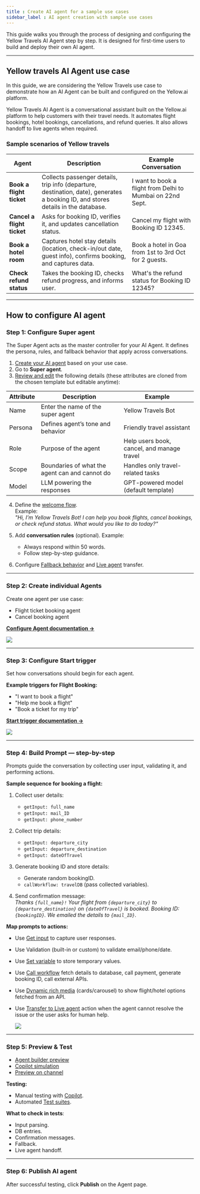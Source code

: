 ```yaml
---
title : Create AI agent for a sample use cases
sidebar_label : AI agent creation with sample use cases
---
```


This guide walks you through the process of designing and configuring the Yellow Travels AI Agent step by step. It is designed for first-time users to build and deploy their own AI agent.

---

## Yellow travels AI Agent use case

In this guide, we are considering the Yellow Travels use case to demonstrate how an AI Agent can be built and configured on the Yellow.ai platform.

Yellow Travels AI Agent is a conversational assistant built on the Yellow.ai platform to help customers with their travel needs. It automates flight bookings, hotel bookings, cancellations, and refund queries. It also allows handoff to live agents when required.


### Sample scenarios of Yellow travels

| Agent | Description | Example Conversation | 
|-------|-------------|-----------------------|
| **Book a flight ticket** | Collects passenger details, trip info (departure, destination, date), generates a booking ID, and stores details in the database. | I want to book a flight from Delhi to Mumbai on 22nd Sept. | Stores details in travelDB and sends confirmation. |
| **Cancel a flight ticket** | Asks for booking ID, verifies it, and updates cancellation status. | Cancel my flight with Booking ID 12345. |
| **Book a hotel room** | Captures hotel stay details (location, check-in/out date, guest info), confirms booking, and captures data. | Book a hotel in Goa from 1st to 3rd Oct for 2 guests. | 
| **Check refund status** | Takes the booking ID, checks refund progress, and informs user. | What's the refund status for Booking ID 12345? |

---

## How to configure AI agent

### Step 1: Configure Super agent

The Super Agent acts as the master controller for your AI Agent. It defines the persona, rules, and fallback behavior that apply across conversations.

1. [Create your AI agent](https://docs.yellow.ai/docs/platform_concepts/get_started/createfirstbot) based on your use case.
2. Go to **Super agent**.
3. [Review and edit](https://docs.yellow.ai/docs/platform_concepts/AIAgent/agentpersona#update-profile-settings) the following details (these attributes are cloned from the chosen template but editable anytime):

| Attribute | Description | Example |
|-----------|-------------|---------|
| Name | Enter the name of the super agent | Yellow Travels Bot |
| Persona | Defines agent’s tone and behavior | Friendly travel assistant |
| Role | Purpose of the agent | Help users book, cancel, and manage travel |
| Scope | Boundaries of what the agent can and cannot do | Handles only travel-related tasks |
| Model | LLM powering the responses | GPT-powered model (default template) |

4. Define the [welcome flow](https://docs.yellow.ai/docs/platform_concepts/AIAgent/agentpersona#define-welcome-message).  
   Example:  
   *"Hi, I’m Yellow Travels Bot! I can help you book flights, cancel bookings, or check refund status. What would you like to do today?"*

5. Add **conversation rules** (optional). Example:  
   - Always respond within 50 words.  
   - Follow step-by-step guidance.  

6. Configure [Fallback behavior](https://docs.yellow.ai/docs/platform_concepts/AIAgent/agentpersona#how-to-handle-unanswered-queries) and [Live agent](https://docs.yellow.ai/docs/platform_concepts/AIAgent/transfer-live-agent) transfer.

---

### Step 2: Create individual Agents

Create one agent per use case:

- Flight ticket booking agent  
- Cancel booking agent  

[**Configure Agent documentation →**](https://docs.yellow.ai/docs/platform_concepts/AIAgent/agent#create-an-agent)

   ![](https://cdn.yellowmessenger.com/assets/yellow-docs/create-new-agent.png)

---

### Step 3: Configure Start trigger

Set how conversations should begin for each agent.

**Example triggers for Flight Booking:**

- "I want to book a flight"  
- "Help me book a flight"  
- "Book a ticket for my trip"  

[**Start trigger documentation →**](https://docs.yellow.ai/docs/platform_concepts/AIAgent/agent#start-trigger)

   ![](https://cdn.yellowmessenger.com/assets/yellow-docs/start-trger.png)

---

### Step 4: Build Prompt — step-by-step

Prompts guide the conversation by collecting user input, validating it, and performing actions.

**Sample sequence for booking a flight:**

1. Collect user details:  
   - `getInput: full_name`
   - `getInput: mail_ID`  
   - `getInput: phone_number`  

2. Collect trip details:  
   - `getInput: departure_city`  
   - `getInput: departure_destination`
   - `getInput: dateOfTravel`

3. Generate booking ID and store details:  
   - Generate random bookingID.  
   - `callWorkflow: travelDB` (pass collected variables).  

4. Send confirmation message:  
   *Thanks `{full_name}!` Your flight from `{departure_city}` to `{departure_destination}` on `{dateOfTravel}` is booked. Booking ID: `{bookingID}`. We emailed the details to `{mail_ID}`.*

**Map prompts to actions:**

* Use [Get input](https://docs.yellow.ai/docs/platform_concepts/AIAgent/get-input) to capture user responses.
* Use Validation (built-in or custom) to validate email/phone/date.
* Use [Set variable](https://docs.yellow.ai/docs/platform_concepts/AIAgent/aigent-variables) to store temporary values.
* Use [Call workflow](https://docs.yellow.ai/docs/platform_concepts/AIAgent/call-workflow) fetch details to database, call payment, generate booking ID, call external APIs.
* Use [Dynamic rich media](https://docs.yellow.ai/docs/platform_concepts/AIAgent/get-input#dynamic-rich-media) (cards/carousel) to show flight/hotel options fetched from an API.
* Use [Transfer to Live agent](https://docs.yellow.ai/docs/platform_concepts/AIAgent/transfer-live-agent) action when the agent cannot resolve the issue or the user asks for human help.

   ![](https://cdn.yellowmessenger.com/assets/yellow-docs/promot-deatils.png)

---

### Step 5: Preview & Test

- [Agent builder preview](https://docs.yellow.ai/docs/platform_concepts/AIAgent/manage-conversation#preview-via-agent-builder)  
- [Copilot simulation](https://docs.yellow.ai/docs/platform_concepts/AIAgent/manage-conversation#ai-copilot)  
- [Preview on channel](https://docs.yellow.ai/docs/platform_concepts/AIAgent/manage-conversation#preview-agent-on-a-connected-channel)  

**Testing:**  
- Manual testing with [Copilot](https://docs.yellow.ai/docs/platform_concepts/AICopilot/copilot).  
- Automated [Test suites](https://docs.yellow.ai/docs/platform_concepts/AIAgent/automated-agent-testing#scenario-based-testing).  

**What to check in tests**:

- Input parsing.  
- DB entries.  
- Confirmation messages.  
- Fallback.  
- Live agent handoff.  

---

### Step 6: Publish AI agent

After successful testing, click **Publish** on the Agent page.  
